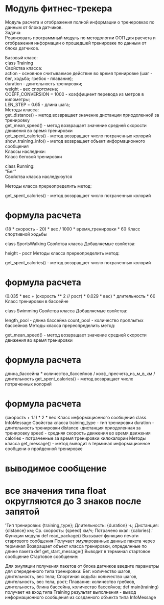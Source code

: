 # Модуль фитнес-трекера
Модуль расчета и отображения полной информации о тренеровках по данным от блока датчиков. \
Задача:\
Реализовать программный модуль по методологии ООП для расчета и отображения информации о прошедшей тренировке по данным от блока датчиков.

Базовый класс:\
class Training\
Свойства класса:\
action - основное считываемое действие во время тренировке (шаг - бег, ходьба; гребок - плавание);\
duration - длительность тренировки;\
weight - вес спортсмена;\
COEFF_CONVERSION = 1000 - коэффициент перевода из метров в километры;\
LEN_STEP = 0.65 - длина шага;\
Методы класса:\
get_distance() - метод возвращает значение дистанции приодоленной за тренировку\
get_mean_speed() - метод возвращает значение средней скорости движения во время тренировки\
get_spent_calories() - метод возвращает число потраченных колорий\
show_training_info() - метод возвращает объект информационного сообщения\
Классы наследнки:\
Класс беговой тренировки

class Running:\
"Бег"\
Свойства класса
наследуюутся

Методы класса
пререопределить метод:

get_spent_calories() - метод возвращает число потраченных колорий
# формула расчета
(18 * скорость - 20) * вес / 1000 * время_тренировки * 60
Класс спортивной ходьбы

class SportsWalking
Свойства класса
Добавляемые свойства:

height - рост
Методы класса
пререопределить метод:

get_spent_calories() - метод возвращает число потраченных колорий
# формула расчета
(0.035 * вес + (скорость ** 2 // рост) * 0.029 * вес) * длительность * 60
Класс тренировки в бассейне

class Swimming
Свойства класса
Добавляемые свойства:

length_pool - длина бассейна
count_pool - количество проплытых бассейнов
Методы класса
пререопределить метод:

get_mean_speed() - метод возвращает значение средней скорости движения во время тренировки
# формула расчета
длина_бассейна * количество_бассейнов / коэф_пресчета_из_м_в_км / длительность
get_spent_calories() - метод возвращает число потраченных колорий
# формула расчета
(скорость + 1.1) * 2 * вес
Класс информационного сообщения
class InfoMessage
Свойства класса
training_type - тип тренировки
duration - длительность тренировки
distance -дистанция приодоленная за тренировку
speed - средняя скорость движения во время движения
calories - потраченные за время тренировки килокалории
Методы класса
get_message() - метод выводит в терминал информационное сообщени о пройденной тренировке
# выводимое сообщение
# все значения типа float округляются до 3 знаков после запятой
'Тип тренировки: {training_type}; Длительность: {duration} ч.; Дистанция: {distance} км; Ср. скорость: {speed} км/ч; Потрачено ккал: {calories}.'
Функции модуля
def read_package()
Вызывает функцию печати стартового сообщения
Получает эмулированные данные пакета через терминал
Возвращает объект класса тренировки, определнные по длине пакета
def get_start_message()
Выводит в терминал стартовое сообщение
Стартовое сообщение:

Для эмуляции получения пакетов от блока датчиков
введите параметры для опереденного типа тренировки:
Бег: количество шагов, длительность, вес тела;
Спортиная ходьба: количество шагов, длительность, вес тела, рост;
Плавание: количество гребков, длительность, блина бассейна, количество бассейнов;
def main(training)
получает на вход типа Training
результат выполнения - вывод информационного сообщения из созданного объекта типа InfoMessage
